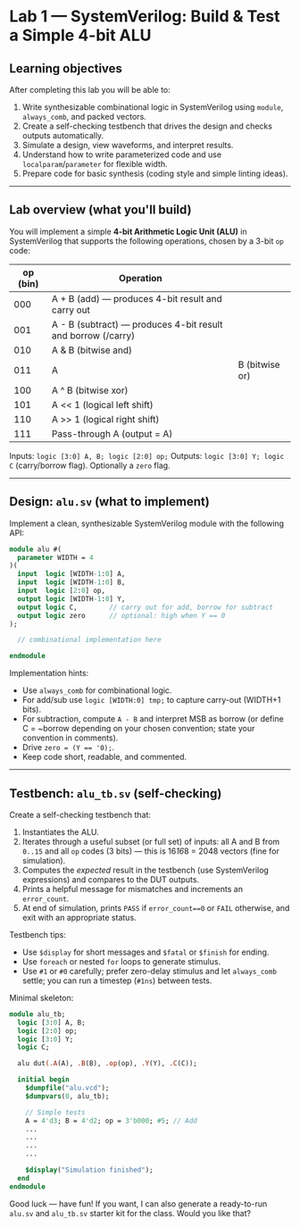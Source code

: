 # Lab 1 — SystemVerilog: Build & Test a Simple 4-bit ALU

## Learning objectives

After completing this lab you will be able to:

1. Write synthesizable combinational logic in SystemVerilog using `module`, `always_comb`, and packed vectors.
2. Create a self-checking testbench that drives the design and checks outputs automatically.
3. Simulate a design, view waveforms, and interpret results.
4. Understand how to write parameterized code and use `localparam`/`parameter` for flexible width.
5. Prepare code for basic synthesis (coding style and simple linting ideas).

---

## Lab overview (what you'll build)

You will implement a simple **4-bit Arithmetic Logic Unit (ALU)** in SystemVerilog that supports the following operations, chosen by a 3-bit `op` code:

| op (bin) | Operation                                                    |                |
| -------- | ------------------------------------------------------------ | -------------- |
| 000      | A + B (add) — produces 4-bit result and carry out            |                |
| 001      | A - B (subtract) — produces 4-bit result and borrow (/carry) |                |
| 010      | A & B (bitwise and)                                          |                |
| 011      | A                                                            | B (bitwise or) |
| 100      | A ^ B (bitwise xor)                                          |                |
| 101      | A << 1 (logical left shift)                                  |                |
| 110      | A >> 1 (logical right shift)                                 |                |
| 111      | Pass-through A (output = A)                                  |                |

Inputs: `logic [3:0] A, B; logic [2:0] op;`
Outputs: `logic [3:0] Y; logic C` (carry/borrow flag). Optionally a `zero` flag.

---

## Design: `alu.sv` (what to implement)

Implement a clean, synthesizable SystemVerilog module with the following API:

```systemverilog
module alu #(
  parameter WIDTH = 4
)(
  input  logic [WIDTH-1:0] A,
  input  logic [WIDTH-1:0] B,
  input  logic [2:0] op,
  output logic [WIDTH-1:0] Y,
  output logic C,        // carry out for add, borrow for subtract
  output logic zero      // optional: high when Y == 0
);

  // combinational implementation here

endmodule
```

Implementation hints:

* Use `always_comb` for combinational logic.
* For add/sub use `logic [WIDTH:0] tmp;` to capture carry-out (WIDTH+1 bits).
* For subtraction, compute `A - B` and interpret MSB as borrow (or define C = ~borrow depending on your chosen convention; state your convention in comments).
* Drive `zero = (Y == '0);`.
* Keep code short, readable, and commented.

---

## Testbench: `alu_tb.sv` (self-checking)

Create a self-checking testbench that:

1. Instantiates the ALU.
2. Iterates through a useful subset (or full set) of inputs: all A and B from `0..15` and all `op` codes (3 bits) — this is 16*16*8 = 2048 vectors (fine for simulation).
3. Computes the *expected* result in the testbench (use SystemVerilog expressions) and compares to the DUT outputs.
4. Prints a helpful message for mismatches and increments an `error_count`.
5. At end of simulation, prints `PASS` if `error_count==0` or `FAIL` otherwise, and exit with an appropriate status.

Testbench tips:

* Use `$display` for short messages and `$fatal` or `$finish` for ending.
* Use `foreach` or nested `for` loops to generate stimulus.
* Use `#1` or `#0` carefully; prefer zero-delay stimulus and let `always_comb` settle; you can run a timestep (`#1ns`) between tests.

Minimal skeleton:

```systemverilog
module alu_tb;
  logic [3:0] A, B;
  logic [2:0] op;
  logic [3:0] Y;
  logic C;

  alu dut(.A(A), .B(B), .op(op), .Y(Y), .C(C));

  initial begin
    $dumpfile("alu.vcd");
    $dumpvars(0, alu_tb);

    // Simple tests
    A = 4'd3; B = 4'd2; op = 3'b000; #5; // Add
    ...
    ...
    ...
    ...

    $display("Simulation finished");
  end
endmodule
```


Good luck — have fun! If you want, I can also generate a ready-to-run `alu.sv` and `alu_tb.sv` starter kit for the class. Would you like that?
